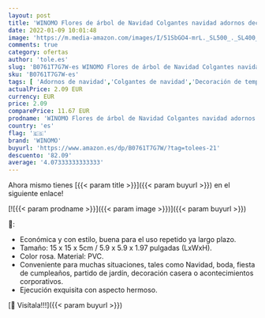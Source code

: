 ```yaml
---
layout: post
title: 'WINOMO Flores de árbol de Navidad Colgantes navidad adornos decoración de árbol de Navidad  Rosa  - 10 Piezas'
date: 2022-01-09 10:01:48
image: 'https://m.media-amazon.com/images/I/51SbGO4-mrL._SL500_._SL400_.jpg'
comments: true
category: ofertas
author: 'tole.es'
slug: 'B0761T7G7W-es WINOMO Flores de árbol de Navidad Colgantes navidad...'
sku: 'B0761T7G7W-es'
tags: [ 'Adornos de navidad','Colgantes de navidad','Decoración de temporada','Decoración del hogar','Hogar y cocina','navidad','winomo', ]
actualPrice: 2.09 EUR
currency: EUR
price: 2.09
comparePrice: 11.67 EUR
prodname: 'WINOMO Flores de árbol de Navidad Colgantes navidad adornos decoración de árbol de Navidad  Rosa  - 10 Piezas'
country: 'es'
flag: '🇪🇸'
brand: 'WINOMO'
buyurl: 'https://www.amazon.es/dp/B0761T7G7W/?tag=tolees-21'
descuento: '82.09'
average: '4.07333333333333'
---
```


Ahora mismo tienes [{{< param title >}}]({{< param buyurl >}}) en el siguiente enlace!

[![{{< param prodname >}}]({{< param image >}})]({{< param buyurl >}})

🔎:

- Económica y con estilo, buena para el uso repetido ya largo plazo.
- Tamaño: 15 x 15 x 5cm / 5.9 x 5.9 x 1.97 pulgadas (LxWxH).
- Color rosa. Material: PVC.
- Conveniente para muchas situaciones, tales como Navidad, boda, fiesta de cumpleaños, partido de jardín, decoración casera o acontecimientos corporativos.
- Ejecución exquisita con aspecto hermoso.

[🛒 Visítala!!!]({{< param buyurl >}})
